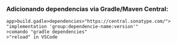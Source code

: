 ### Adicionando dependencias via Gradle/Maven Central:
    app>build.gadle>dependencies>"https://central.sonatype.com/">
    "implementation 'group:dependencie-name:version'"
    >comando "gradle dependencies"
    >"reload" in VSCode